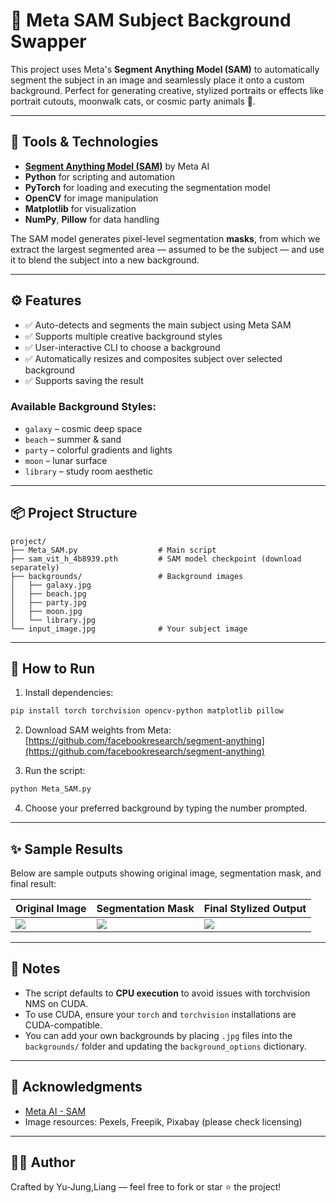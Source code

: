 # 🎨 Meta SAM Subject Background Swapper

This project uses Meta's **Segment Anything Model (SAM)** to automatically segment the subject in an image and seamlessly place it onto a custom background. Perfect for generating creative, stylized portraits or effects like portrait cutouts, moonwalk cats, or cosmic party animals 🚀.

---

## 🧰 Tools & Technologies

* **[Segment Anything Model (SAM)](https://github.com/facebookresearch/segment-anything)** by Meta AI
* **Python** for scripting and automation
* **PyTorch** for loading and executing the segmentation model
* **OpenCV** for image manipulation
* **Matplotlib** for visualization
* **NumPy**, **Pillow** for data handling

The SAM model generates pixel-level segmentation **masks**, from which we extract the largest segmented area — assumed to be the subject — and use it to blend the subject into a new background.

---

## ⚙️ Features

* ✅ Auto-detects and segments the main subject using Meta SAM
* ✅ Supports multiple creative background styles
* ✅ User-interactive CLI to choose a background
* ✅ Automatically resizes and composites subject over selected background
* ✅ Supports saving the result

### Available Background Styles:

* `galaxy` – cosmic deep space
* `beach` – summer & sand
* `party` – colorful gradients and lights
* `moon` – lunar surface
* `library` – study room aesthetic

---

## 📦 Project Structure

```
project/
├── Meta_SAM.py                  # Main script
├── sam_vit_h_4b8939.pth         # SAM model checkpoint (download separately)
├── backgrounds/                 # Background images
│   ├── galaxy.jpg
│   ├── beach.jpg
│   ├── party.jpg
│   ├── moon.jpg
│   └── library.jpg
└── input_image.jpg              # Your subject image
```

---

## 🚀 How to Run

1. Install dependencies:

```bash
pip install torch torchvision opencv-python matplotlib pillow
```

2. Download SAM weights from Meta:
   [https://github.com/facebookresearch/segment-anything](https://github.com/facebookresearch/segment-anything)

3. Run the script:

```bash
python Meta_SAM.py
```

4. Choose your preferred background by typing the number prompted.

---

## ✨ Sample Results

Below are sample outputs showing original image, segmentation mask, and final result:

| Original Image             | Segmentation Mask      | Final Stylized Output           |
| -------------------------- | ---------------------- | ------------------------------- |
| ![](examples/original.jpg) | ![](examples/mask.jpg) | ![](examples/output_galaxy.jpg) |

---

## 📌 Notes

* The script defaults to **CPU execution** to avoid issues with torchvision NMS on CUDA.
* To use CUDA, ensure your `torch` and `torchvision` installations are CUDA-compatible.
* You can add your own backgrounds by placing `.jpg` files into the `backgrounds/` folder and updating the `background_options` dictionary.

---

## 🙏 Acknowledgments

* [Meta AI - SAM](https://github.com/facebookresearch/segment-anything)
* Image resources: Pexels, Freepik, Pixabay (please check licensing)

---

## 👩‍💻 Author

Crafted by Yu-Jung,Liang — feel free to fork or star ⭐ the project!
